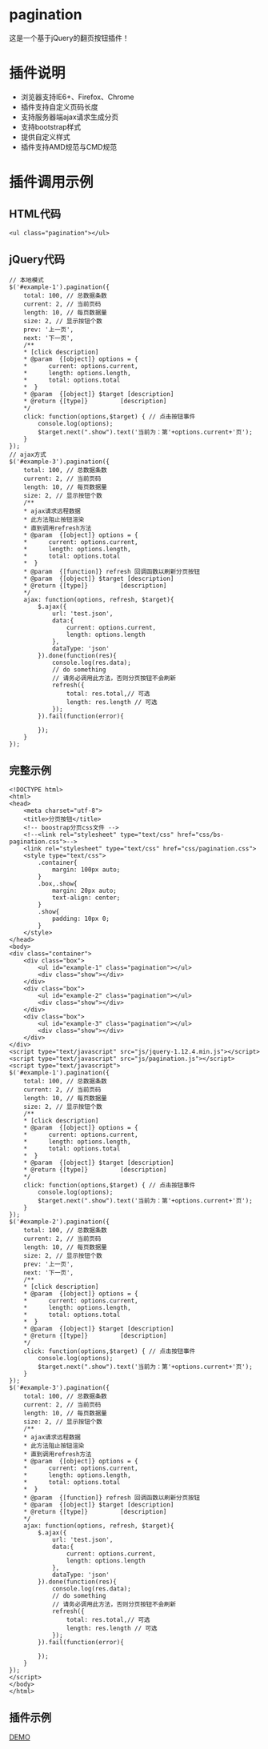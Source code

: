 # pagination
这是一个基于jQuery的翻页按钮插件！

# 插件说明
* 浏览器支持IE6+、Firefox、Chrome
* 插件支持自定义页码长度
* 支持服务器端ajax请求生成分页
* 支持bootstrap样式
* 提供自定义样式
* 插件支持AMD规范与CMD规范

# 插件调用示例
## HTML代码
    <ul class="pagination"></ul>
## jQuery代码
	// 本地模式
	$('#example-1').pagination({
		total: 100, // 总数据条数
		current: 2, // 当前页码
		length: 10, // 每页数据量
		size: 2, // 显示按钮个数
		prev: '上一页',
		next: '下一页',
		/**
		* [click description]
		* @param  {[object]} options = {
		*      current: options.current,
		*      length: options.length,
		*      total: options.total
		*  }
		* @param  {[object]} $target [description]
		* @return {[type]}         [description]
		*/
		click: function(options,$target) { // 点击按钮事件
			console.log(options);
			$target.next(".show").text('当前为：第'+options.current+'页');
		}
	});
	// ajax方式
	$('#example-3').pagination({
		total: 100, // 总数据条数
		current: 2, // 当前页码
		length: 10, // 每页数据量
		size: 2, // 显示按钮个数
		/**
		* ajax请求远程数据
		* 此方法阻止按钮渲染
		* 直到调用refresh方法
		* @param  {[object]} options = {
		*      current: options.current,
		*      length: options.length,
		*      total: options.total
		*  }
		* @param  {[function]} refresh 回调函数以刷新分页按钮
		* @param  {[object]} $target [description]
		* @return {[type]}         [description]
		*/
		ajax: function(options, refresh, $target){
			$.ajax({
				url: 'test.json',
				data:{
					current: options.current,
					length: options.length
				},
				dataType: 'json'
			}).done(function(res){
				console.log(res.data);
				// do something
				// 请务必调用此方法，否则分页按钮不会刷新
				refresh({
					total: res.total,// 可选
					length: res.length // 可选
				});
			}).fail(function(error){

			});
		}
	});
## 完整示例
	<!DOCTYPE html>
	<html>
	<head>
		<meta charset="utf-8">
		<title>分页按钮</title>
		<!-- boostrap分页css文件 -->
		<!--<link rel="stylesheet" type="text/css" href="css/bs-pagination.css">-->
		<link rel="stylesheet" type="text/css" href="css/pagination.css">
		<style type="text/css">
			.container{
				margin: 100px auto;
			}
			.box,.show{
				margin: 20px auto;
				text-align: center;
			}
			.show{
				padding: 10px 0;
			}
		</style>
	</head>
	<body>
	<div class="container">
		<div class="box">
			<ul id="example-1" class="pagination"></ul>
			<div class="show"></div>
		</div>
		<div class="box">
			<ul id="example-2" class="pagination"></ul>
			<div class="show"></div>
		</div>
		<div class="box">
			<ul id="example-3" class="pagination"></ul>
			<div class="show"></div>
		</div>
	</div>
	<script type="text/javascript" src="js/jquery-1.12.4.min.js"></script>
	<script type="text/javascript" src="js/pagination.js"></script>
	<script type="text/javascript">
	$('#example-1').pagination({
		total: 100, // 总数据条数
		current: 2, // 当前页码
		length: 10, // 每页数据量
		size: 2, // 显示按钮个数
		/**
		* [click description]
		* @param  {[object]} options = {
		*      current: options.current,
		*      length: options.length,
		*      total: options.total
		*  }
		* @param  {[object]} $target [description]
		* @return {[type]}         [description]
		*/
		click: function(options,$target) { // 点击按钮事件
			console.log(options);
			$target.next(".show").text('当前为：第'+options.current+'页');
		}
	});
	$('#example-2').pagination({
		total: 100, // 总数据条数
		current: 2, // 当前页码
		length: 10, // 每页数据量
		size: 2, // 显示按钮个数
		prev: '上一页',
		next: '下一页',
		/**
		* [click description]
		* @param  {[object]} options = {
		*      current: options.current,
		*      length: options.length,
		*      total: options.total
		*  }
		* @param  {[object]} $target [description]
		* @return {[type]}         [description]
		*/
		click: function(options,$target) { // 点击按钮事件
			console.log(options);
			$target.next(".show").text('当前为：第'+options.current+'页');
		}
	});
	$('#example-3').pagination({
		total: 100, // 总数据条数
		current: 2, // 当前页码
		length: 10, // 每页数据量
		size: 2, // 显示按钮个数
		/**
		* ajax请求远程数据
		* 此方法阻止按钮渲染
		* 直到调用refresh方法
		* @param  {[object]} options = {
		*      current: options.current,
		*      length: options.length,
		*      total: options.total
		*  }
		* @param  {[function]} refresh 回调函数以刷新分页按钮
		* @param  {[object]} $target [description]
		* @return {[type]}         [description]
		*/
		ajax: function(options, refresh, $target){
			$.ajax({
				url: 'test.json',
				data:{
					current: options.current,
					length: options.length
				},
				dataType: 'json'
			}).done(function(res){
				console.log(res.data);
				// do something
				// 请务必调用此方法，否则分页按钮不会刷新
				refresh({
					total: res.total,// 可选
					length: res.length // 可选
				});
			}).fail(function(error){

			});
		}
	});
	</script>
	</body>
	</html>
## 插件示例
[DEMO](https://nashaofu.github.io/pagination/)
